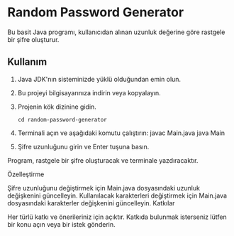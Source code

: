 # Random Password Generator

Bu basit Java programı, kullanıcıdan alınan uzunluk değerine göre rastgele bir şifre oluşturur.

## Kullanım

1. Java JDK'nın sisteminizde yüklü olduğundan emin olun.
2. Bu projeyi bilgisayarınıza indirin veya kopyalayın.
3. Projenin kök dizinine gidin.

   ```shell
   cd random-password-generator
4. Terminali açın ve aşağıdaki komutu çalıştırın:
   javac Main.java
   java Main
5. Şifre uzunluğunu girin ve Enter tuşuna basın.

Program, rastgele bir şifre oluşturacak ve terminale yazdıracaktır.

Özelleştirme

Şifre uzunluğunu değiştirmek için Main.java dosyasındaki uzunluk değişkenini güncelleyin.
Kullanılacak karakterleri değiştirmek için Main.java dosyasındaki karakterler değişkenini güncelleyin.
Katkılar

Her türlü katkı ve önerileriniz için açıktır. Katkıda bulunmak isterseniz lütfen bir konu açın veya bir istek gönderin.
